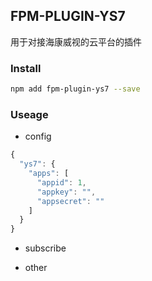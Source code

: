 ## FPM-PLUGIN-YS7
用于对接海康威视的云平台的插件

### Install
```bash
npm add fpm-plugin-ys7 --save
```

### Useage

- config
```javascript
{
  "ys7": {
    "apps": [
      "appid": 1,
      "appkey": "",
      "appsecret": ""
    ]
  }
}
```

- subscribe

- other